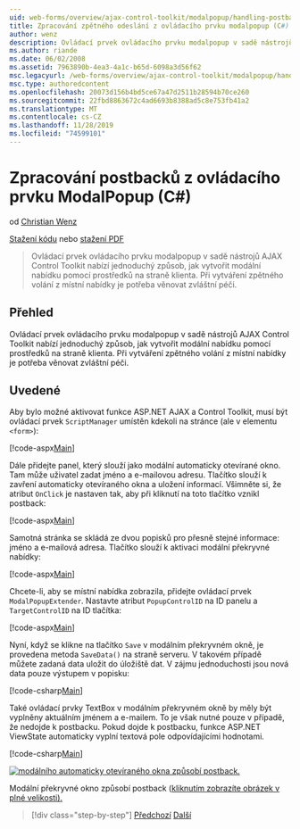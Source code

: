 ```yaml
---
uid: web-forms/overview/ajax-control-toolkit/modalpopup/handling-postbacks-from-a-modalpopup-cs
title: Zpracování zpětného odeslání z ovládacího prvku modalpopup (C#) | Microsoft Docs
author: wenz
description: Ovládací prvek ovládacího prvku modalpopup v sadě nástrojů AJAX Control Toolkit nabízí jednoduchý způsob, jak vytvořit modální nabídku pomocí prostředků na straně klienta. Zvláštní péči je potřeba vzít v případě POS...
ms.author: riande
ms.date: 06/02/2008
ms.assetid: 7963890b-4ea3-4a1c-b65d-6098a3d56f62
msc.legacyurl: /web-forms/overview/ajax-control-toolkit/modalpopup/handling-postbacks-from-a-modalpopup-cs
msc.type: authoredcontent
ms.openlocfilehash: 20073d156b4bd5ce67a47d2511b28594b70ce260
ms.sourcegitcommit: 22fbd8863672c4ad6693b8388ad5c8e753fb41a2
ms.translationtype: MT
ms.contentlocale: cs-CZ
ms.lasthandoff: 11/28/2019
ms.locfileid: "74599101"
---
```

# <a name="handling-postbacks-from-a-modalpopup-c"></a>Zpracování postbacků z ovládacího prvku ModalPopup (C#)

od [Christian Wenz](https://github.com/wenz)

[Stažení kódu](https://download.microsoft.com/download/2/4/0/24052038-f942-4336-905b-b60ae56f0dd5/ModalPopup3.cs.zip) nebo [stažení PDF](https://download.microsoft.com/download/b/6/a/b6ae89ee-df69-4c87-9bfb-ad1eb2b23373/modalpopup3CS.pdf)

> Ovládací prvek ovládacího prvku modalpopup v sadě nástrojů AJAX Control Toolkit nabízí jednoduchý způsob, jak vytvořit modální nabídku pomocí prostředků na straně klienta. Při vytváření zpětného volání z místní nabídky je potřeba věnovat zvláštní péči.

## <a name="overview"></a>Přehled

Ovládací prvek ovládacího prvku modalpopup v sadě nástrojů AJAX Control Toolkit nabízí jednoduchý způsob, jak vytvořit modální nabídku pomocí prostředků na straně klienta. Při vytváření zpětného volání z místní nabídky je potřeba věnovat zvláštní péči.

## <a name="steps"></a>Uvedené

Aby bylo možné aktivovat funkce ASP.NET AJAX a Control Toolkit, musí být ovládací prvek `ScriptManager` umístěn kdekoli na stránce (ale v elementu `<form>`):

[!code-aspx[Main](handling-postbacks-from-a-modalpopup-cs/samples/sample1.aspx)]

Dále přidejte panel, který slouží jako modální automaticky otevírané okno. Tam může uživatel zadat jméno a e-mailovou adresu. Tlačítko slouží k zavření automaticky otevíraného okna a uložení informací. Všimněte si, že atribut `OnClick` je nastaven tak, aby při kliknutí na toto tlačítko vznikl postback:

[!code-aspx[Main](handling-postbacks-from-a-modalpopup-cs/samples/sample2.aspx)]

Samotná stránka se skládá ze dvou popisků pro přesně stejné informace: jméno a e-mailová adresa. Tlačítko slouží k aktivaci modální překryvné nabídky:

[!code-aspx[Main](handling-postbacks-from-a-modalpopup-cs/samples/sample3.aspx)]

Chcete-li, aby se místní nabídka zobrazila, přidejte ovládací prvek `ModalPopupExtender`. Nastavte atribut `PopupControlID` na ID panelu a `TargetControlID` na ID tlačítka:

[!code-aspx[Main](handling-postbacks-from-a-modalpopup-cs/samples/sample4.aspx)]

Nyní, když se klikne na tlačítko `Save` v modálním překryvném okně, je provedena metoda `SaveData()` na straně serveru. V takovém případě můžete zadaná data uložit do úložiště dat. V zájmu jednoduchosti jsou nová data pouze výstupem v popisku:

[!code-csharp[Main](handling-postbacks-from-a-modalpopup-cs/samples/sample5.cs)]

Také ovládací prvky TextBox v modálním překryvném okně by měly být vyplněny aktuálním jménem a e-mailem. To je však nutné pouze v případě, že nedojde k postbacku. Pokud dojde k postbacku, funkce ASP.NET ViewState automaticky vyplní textová pole odpovídajícími hodnotami.

[!code-csharp[Main](handling-postbacks-from-a-modalpopup-cs/samples/sample6.cs)]

[![modálního automaticky otevíraného okna způsobí postback.](handling-postbacks-from-a-modalpopup-cs/_static/image2.png)](handling-postbacks-from-a-modalpopup-cs/_static/image1.png)

Modální překryvné okno způsobí postback ([kliknutím zobrazíte obrázek v plné velikosti).](handling-postbacks-from-a-modalpopup-cs/_static/image3.png)

> [!div class="step-by-step"]
> [Předchozí](using-modalpopup-with-a-repeater-control-cs.md)
> [Další](positioning-a-modalpopup-cs.md)
